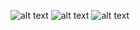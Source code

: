 ![alt text](https://bitbucket.org/samuel-oldra/cadastro-de-contatos-alphacontrols-zeosdbo-e-sqlite/raw/62c096114befe93336af2fa001a2564ddc800c4d/README_IMGS/1.png)
![alt text](https://bitbucket.org/samuel-oldra/cadastro-de-contatos-alphacontrols-zeosdbo-e-sqlite/raw/62c096114befe93336af2fa001a2564ddc800c4d/README_IMGS/2.png)
![alt text](https://bitbucket.org/samuel-oldra/cadastro-de-contatos-alphacontrols-zeosdbo-e-sqlite/raw/62c096114befe93336af2fa001a2564ddc800c4d/README_IMGS/3.png)